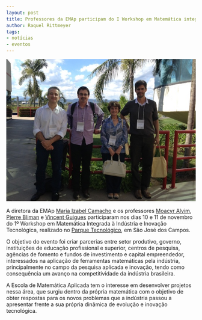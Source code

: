 ```yaml
---
layout: post
title: Professores da EMAp participam do I Workshop em Matemática integrada à Indústria e Inovação Tecnológica
author: Raquel Rittmeyer
tags:
- notícias
- eventos
---
```


![foto](/images/2014-11-14-workshop-matematica-industria.jpg)

A diretora da EMAp [Maria Izabel Camacho](/people/maria.camacho.html)
e os professores [Moacyr Alvim](/people/moacyr.silva.html),
[Pierre Bliman](http://goo.gl/CMjYtL) e
[Vincent Guigues](/people/vincent.guigues.html) participaram nos dias
10 e 11 de novembro do 1º Workshop em Matemática Integrada à Indústria
e Inovação Tecnológica, realizado no
[Parque Tecnológico](http://www.pqtec.org.br/index.php), em São José
dos Campos.

O objetivo do evento foi criar parcerias entre setor produtivo,
governo, instituições de educação profissional e superior, centros de
pesquisa, agências de fomento e fundos de investimento e capital
empreendedor, interessados na aplicação de ferramentas matemáticas
pela indústria, principalmente no campo da pesquisa aplicada e
inovação, tendo como consequência um avanço na competitividade da
indústria brasileira.

A Escola de Matemática Aplicada tem o interesse em desenvolver
projetos nessa área, que surgiu dentro da própria matemática com o
objetivo de obter respostas para os novos problemas que a indústria
passou a apresentar frente a sua própria dinâmica de evolução e
inovação tecnológica.

